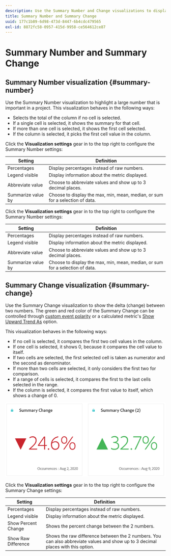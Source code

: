 ```yaml
---
description: Use the Summary Number and Change visualizations to display important data points in a project.
title: Summary Number and Summary Change
uuid: 177c1b89-6d98-473d-8447-6b4cdc479565
exl-id: 8872fc58-0957-415d-9958-ce564612ce87
---
```

# Summary Number and Summary Change

## Summary Number visualization {#summary-number}

Use the Summary Number visualization to highlight a large number that is important in a project. This visualization behaves in the following ways:

* Selects the total of the column if no cell is selected.
* If a single cell is selected, it shows the summary for that cell.
* If more than one cell is selected, it shows the first cell selected.
* If the column is selected, it picks the first cell value in the column.

Click the **Visualization settings** gear in to the top right to configure the Summary Number settings: 

| Setting | Definition |
|--- |--- |
| Percentages | Display percentages instead of raw numbers.|
| Legend visible | Display information about the metric displayed.|
| Abbreviate value | Choose to abbreviate values and show up to 3 decimal places.|
| Summarize value by | Choose to display the max, min, mean, median, or sum for a selection of data.|


Click the **Visualization settings** gear in to the top right to configure the Summary Number settings: 

| Setting | Definition |
|--- |--- |
| Percentages | Display percentages instead of raw numbers.|
| Legend visible | Display information about the metric displayed.|
| Abbreviate value | Choose to abbreviate values and show up to 3 decimal places.|
| Summarize value by | Choose to display the max, min, mean, median, or sum for a selection of data.|


## Summary Change visualization {#summary-change}

Use the Summary Change visualization to show the delta (change) between two numbers. The green and red color of the Summary Change can be controlled through [custom event polarity](https://docs.adobe.com/content/help/en/analytics/admin/admin-tools/success-events/success-event.html) or a calculated metric's [Show Upward Trend As](https://docs.adobe.com/content/help/en/analytics/components/calculated-metrics/calcmetric-workflow/cm-build-metrics.html) option.

This visualization behaves in the following ways:

* If no cell is selected, it compares the first two cell values in the column.
* If one cell is selected, it shows 0, because it compares the cell value to itself.
* If two cells are selected, the first selected cell is taken as numerator and the second as denominator.
* If more than two cells are selected, it only considers the first two for comparison.
* If a range of cells is selected, it compares the first to the last cells selected in the range.
* If the column is selected, it compares the first value to itself, which shows a change of 0.


![](assets/summary-change.png)


Click the **Visualization settings** gear in to the top right to configure the Summary Change settings: 

| Setting | Definition |
|--- |--- |
| Percentages | Display percentages instead of raw numbers.|
| Legend visible | Display information about the metric displayed.|
| Show Percent Change| Shows the percent change between the 2 numbers.|
| Show Raw Difference| Shows the raw difference between the 2 numbers. You can also abbreviate values and show up to 3 decimal places with this option.|
